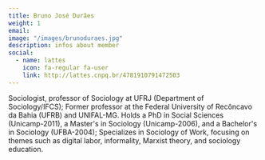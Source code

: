 ```yaml
---
title: Bruno José Durães
weight: 1
email:
image: "/images/brunoduraes.jpg"
description: infos about member
social:
  - name: lattes
    icon: fa-regular fa-user
    link: http://lattes.cnpq.br/4781910791472503
---
```


Sociologist, professor of Sociology at UFRJ (Department of Sociology/IFCS); Former professor at the Federal University of Recôncavo da Bahia (UFRB) and UNIFAL-MG. Holds a PhD in Social Sciences (Unicamp-2011), a Master's in Sociology (Unicamp-2006), and a Bachelor's in Sociology (UFBA-2004); Specializes in Sociology of Work, focusing on themes such as digital labor, informality, Marxist theory, and sociology education.
